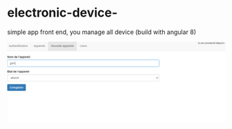 # electronic-device-
simple app front end, you manage all device (build with angular 8)


![](picture/appareil.png)

